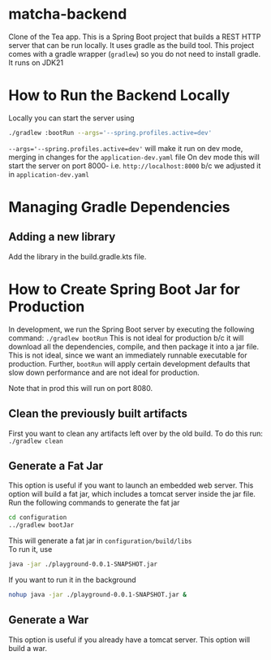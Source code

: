 # matcha-backend
Clone of the Tea app. This is a Spring Boot project that builds a REST HTTP server that can be run locally.
It uses gradle as the build tool. This project comes with a gradle wrapper (`gradlew`) so you do not need to install
gradle. It runs on JDK21

# How to Run the Backend Locally
Locally you can start the server using
```bash
./gradlew :bootRun --args='--spring.profiles.active=dev'
```
`--args='--spring.profiles.active=dev'` will make it run on dev mode, merging in changes for the `application-dev.yaml` file
On dev mode this will start the server on port 8000- i.e.
`http://localhost:8000` b/c we adjusted it in `application-dev.yaml`

# Managing Gradle Dependencies
## Adding a new library
Add the library in the build.gradle.kts file.

# How to Create Spring Boot Jar for Production
In development, we run the Spring Boot server by executing the following command:
`./gradlew bootRun`
This is not ideal for production b/c it will download all the dependencies, compile, and then package it into a jar file. This is not ideal, since we want an immediately runnable executable for production. Further, `bootRun` will apply certain development defaults that slow down performance and are not ideal for production.

Note that in prod this will run on port 8080.

## Clean the previously built artifacts
First you want to clean any artifacts left over by the old build. To do this run:
`./gradlew clean`

## Generate a Fat Jar
This option is useful if you want to launch an embedded web server. This option will build a fat jar, which includes a tomcat server inside the jar file.  
Run the following commands to generate the fat jar
```bash
cd configuration
../gradlew bootJar
```
This will generate a fat jar in `configuration/build/libs`  
To run it, use
```bash
java -jar ./playground-0.0.1-SNAPSHOT.jar
```
If you want to run it in the background
```bash
nohup java -jar ./playground-0.0.1-SNAPSHOT.jar &
```

## Generate a War
This option is useful if you already have a tomcat server. This option will build a war.